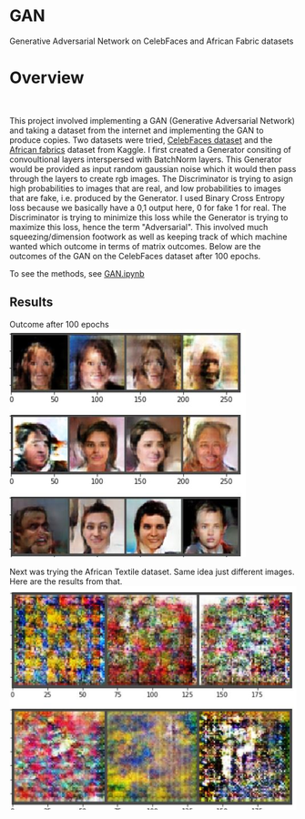 # GAN
Generative Adversarial Network on CelebFaces and African Fabric datasets

# Overview
<img src="https://github.com/tomsercu/gan-tutorial-pytorch/blob/master/figs/gan_xavigiro.png?raw=1" alt="">

This project involved implementing a GAN (Generative Adversarial Network) and taking a dataset from the internet and implementing the GAN to produce copies. Two datasets were tried, <a href="https://www.kaggle.com/jessicali9530/celeba-dataset">CelebFaces dataset</a> and the <a href="https://www.kaggle.com/mikuns/african-fabric">African fabrics</a> dataset from Kaggle. I first created a Generator consiting of convoultional layers interspersed with BatchNorm layers. This Generator would be provided as input random gaussian noise which it would then pass through the layers to create rgb images. The Discriminator is trying to asign high probabilities to images that are real, and low probabilities to images that are fake, i.e. produced by the Generator. I used Binary Cross Entropy loss because we basically have a 0,1 output here, 0 for fake 1 for real. The Discriminator is trying to minimize this loss while the Generator is trying to maximize this loss, hence the term "Adversarial".
This involved much squeezing/dimension footwork as well as keeping track of which machine wanted which outcome in terms of matrix outcomes. Below are the outcomes of the GAN on the CelebFaces dataset after 100 epochs.

To see the methods, see [GAN.ipynb](GAN.ipynb)

## Results
Outcome after 100 epochs
<img src="images/gan_output.JPG" alt="">

Next was trying the African Textile dataset. Same idea just different images. Here are the results from that.
<img src="images/gan_african_output.JPG" alt="">
